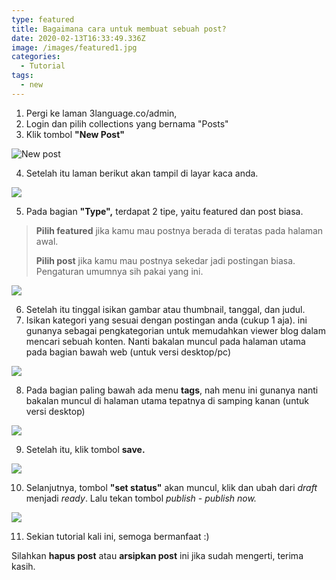 ```yaml
---
type: featured
title: Bagaimana cara untuk membuat sebuah post?
date: 2020-02-13T16:33:49.336Z
image: /images/featured1.jpg
categories:
  - Tutorial
tags:
  - new
---
```

1. Pergi ke laman 3language.co/admin, 
2. Login dan pilih collections yang bernama "Posts" 
3. Klik tombol **"New Post"**

![New post](/images/Capture.PNG?nf_resize=fit&w=300)

4. Setelah itu laman berikut akan tampil di layar kaca anda.

![](/images/Capture2.PNG?nf_resize=fit&w=300)

5. Pada bagian **"Type",** terdapat 2 tipe, yaitu featured dan post biasa.

> **Pilih featured** jika kamu mau postnya berada di teratas pada halaman awal.
>
> **Pilih post** jika kamu mau postnya sekedar jadi postingan biasa. Pengaturan umumnya sih pakai yang ini.

![](/images/Capture3.PNG?nf_resize=fit&w=300)

6. Setelah itu tinggal isikan gambar atau thumbnail, tanggal, dan judul.
7. Isikan kategori yang sesuai dengan postingan anda (cukup 1 aja). ini gunanya sebagai pengkategorian untuk memudahkan viewer blog dalam mencari sebuah konten. Nanti bakalan muncul pada halaman utama pada bagian bawah web (untuk versi desktop/pc)

![](/images/Capture5.PNG?nf_resize=fit&w=300)

8. Pada bagian paling bawah ada menu **tags**, nah menu ini gunanya nanti bakalan muncul di halaman utama tepatnya di samping kanan (untuk versi desktop)

![](/images/Capture4.PNG?nf_resize=fit&w=300)

9. Setelah itu, klik tombol **save.**

![](/images/Capture6.PNG?nf_resize=fit&w=300)

10. Selanjutnya, tombol **"set status"** akan muncul, klik dan ubah dari *draft* menjadi *ready*. Lalu tekan tombol *publish - publish now.*

![](/images/Capture7.PNG?nf_resize=fit&w=300)

11. Sekian tutorial kali ini, semoga bermanfaat :)

Silahkan **hapus post** atau **arsipkan post** ini jika sudah mengerti, terima kasih.
